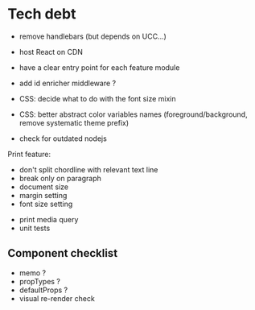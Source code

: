 # Tech debt
- remove handlebars (but depends on UCC...)
- host React on CDN

- have a clear entry point for each feature module
- add id enricher middleware ?

- CSS: decide what to do with the font size mixin
- CSS: better abstract color variables names (foreground/background, remove systematic theme prefix)

- check for outdated nodejs

Print feature:
+ don't split chordline with relevant text line
+ break only on paragraph
+ document size
+ margin setting
+ font size setting
- print media query
- unit tests

## Component checklist
- memo ?
- propTypes ?
- defaultProps ?
- visual re-render check
